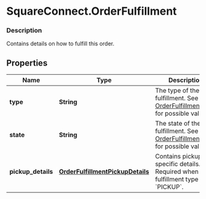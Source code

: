# SquareConnect.OrderFulfillment

### Description

Contains details on how to fulfill this order.

## Properties
Name | Type | Description | Notes
------------ | ------------- | ------------- | -------------
**type** | **String** | The type of the fulfillment. See [OrderFulfillmentType](#type-orderfulfillmenttype) for possible values | [optional] 
**state** | **String** | The state of the fulfillment. See [OrderFulfillmentState](#type-orderfulfillmentstate) for possible values | [optional] 
**pickup_details** | [**OrderFulfillmentPickupDetails**](OrderFulfillmentPickupDetails.md) | Contains pickup-specific details. Required when fulfillment type is &#x60;PICKUP&#x60;. | [optional] 


